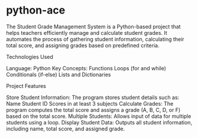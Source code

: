 # python-ace
The Student Grade Management System is a Python-based project that helps teachers efficiently manage and calculate student grades. It automates the process of gathering student information, calculating their total score, and assigning grades based on predefined criteria.

Technologies Used

Language: Python
Key Concepts:
Functions
Loops (for and while)
Conditionals (if-else)
Lists and Dictionaries

Project Features

Store Student Information: The program stores student details such as:
Name
Student ID
Scores in at least 3 subjects
Calculate Grades: The program computes the total score and assigns a grade (A, B, C, D, or F) based on the total score.
Multiple Students: Allows input of data for multiple students using a loop.
Display Student Data: Outputs all student information, including name, total score, and assigned grade.
